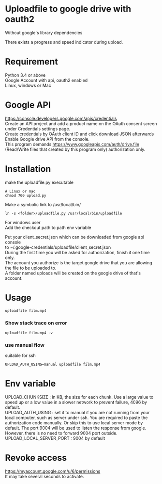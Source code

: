 # Uploadfile to google drive with oauth2 #
Without google's library dependencies

There exists a progress and speed indicator during upload.  

# Requirement #
Python 3.4 or above  
Google Account with api, oauth2 enabled  
Linux, windows or Mac  


# Google API #
https://console.developers.google.com/apis/credentials  
Create an API project and add a product name on the OAuth consent screen under Credentials settings page.  
Create credentials by OAuth client ID and click download JSON afterwards  
Enable Google drive API from the console.  
This program demands https://www.googleapis.com/auth/drive.file (Read/Write files that created by this program only) authorization only.  


# Installation #
make the uploadfile.py executable  
```
# Linux or mac
chmod 700 upload.py
```
Make a symbolic link to /usr/local/bin/  
```
ln -s <folder>/uploadfile.py /usr/local/bin/uploadfile
```
For windows user  
Add the checkout path to path env variable

Put your client_secret.json which can be downloaded from google api console  
to ~/.google-credentials/uploadfile/client_secret.json  
During the first time you will be asked for authorization, finish it one time only.  
The account you authorize is the target google drive that you are allowing the file to be uploaded to.  
A folder named uploads will be created on the google drive of that's account.  

# Usage #
```
uploadfile film.mp4
```

### Show stack trace on error ###
```
uploadfile film.mp4 -v
```

### use manual flow ###
suitable for ssh
```
UPLOAD_AUTH_USING=manual uploadfile film.mp4
```


# Env variable #
UPLOAD_CHUNKSIZE : in KB, the size for each chunk. Use a large value to speed up or a low value in a slower network to prevent failure, 4096 by default.  
UPLOAD_AUTH_USING : set it to manual if you are not running from your local computer, such as server under ssh. You are required to paste the authorization code manually. 
Or skip this to use local server mode by default. The port 9004 will be used to listen the response from google. However, there is no need to forward 9004 port outside.  
UPLOAD_LOCAL_SERVER_PORT : 9004 by default  

# Revoke access #
https://myaccount.google.com/u/6/permissions  
It may take several seconds to activate.  